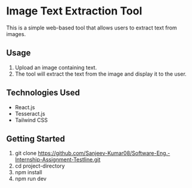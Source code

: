 # Image Text Extraction Tool

This is a simple web-based tool that allows users to extract text from images.

## Usage

1. Upload an image containing text.
2. The tool will extract the text from the image and display it to the user.

## Technologies Used

- React.js
- Tesseract.js
- Tailwind CSS


## Getting Started

1. git clone https://github.com/Sanjeev-Kumar08/Software-Eng.-Internship-Assignment-Testline.git
2. cd project-directory
3. npm install
4. npm run dev


